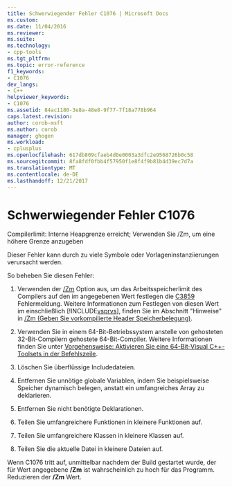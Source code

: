 ```yaml
---
title: Schwerwiegender Fehler C1076 | Microsoft Docs
ms.custom: 
ms.date: 11/04/2016
ms.reviewer: 
ms.suite: 
ms.technology:
- cpp-tools
ms.tgt_pltfrm: 
ms.topic: error-reference
f1_keywords:
- C1076
dev_langs:
- C++
helpviewer_keywords:
- C1076
ms.assetid: 84ac1180-3e8a-48e8-9f77-7f18a778b964
caps.latest.revision: 
author: corob-msft
ms.author: corob
manager: ghogen
ms.workload:
- cplusplus
ms.openlocfilehash: 617db809cfaeb4d0e0003a3dfc2e9568726b0c58
ms.sourcegitcommit: 8fa8fdf0fbb4f57950f1e8f4f9b81b4d39ec7d7a
ms.translationtype: MT
ms.contentlocale: de-DE
ms.lasthandoff: 12/21/2017
---
```

# <a name="fatal-error-c1076"></a>Schwerwiegender Fehler C1076
Compilerlimit: Interne Heapgrenze erreicht; Verwenden Sie /Zm, um eine höhere Grenze anzugeben  
  
 Dieser Fehler kann durch zu viele Symbole oder Vorlageninstanziierungen verursacht werden.  
  
 So beheben Sie diesen Fehler:  
  
1.  Verwenden der [/Zm](../../build/reference/zm-specify-precompiled-header-memory-allocation-limit.md) Option aus, um das Arbeitsspeicherlimit des Compilers auf den im angegebenen Wert festlegen die [C3859](../../error-messages/compiler-errors-2/compiler-error-c3859.md) Fehlermeldung. Weitere Informationen zum Festlegen von diesen Wert im einschließlich [!INCLUDE[vsprvs](../../assembler/masm/includes/vsprvs_md.md)], finden Sie im Abschnitt "Hinweise" in [/Zm (Geben Sie vorkompilierte Header Speicherbelegung)](../../build/reference/zm-specify-precompiled-header-memory-allocation-limit.md).  
  
2.  Verwenden Sie in einem 64-Bit-Betriebssystem anstelle von gehosteten 32-Bit-Compilern gehostete 64-Bit-Compiler. Weitere Informationen finden Sie unter [Vorgehensweise: Aktivieren Sie eine 64-Bit-Visual C++-Toolsets in der Befehlszeile](../../build/how-to-enable-a-64-bit-visual-cpp-toolset-on-the-command-line.md).  
  
3.  Löschen Sie überflüssige Includedateien.  
  
4.  Entfernen Sie unnötige globale Variablen, indem Sie beispielsweise Speicher dynamisch belegen, anstatt ein umfangreiches Array zu deklarieren.  
  
5.  Entfernen Sie nicht benötigte Deklarationen.  
  
6.  Teilen Sie umfangreichere Funktionen in kleinere Funktionen auf.  
  
7.  Teilen Sie umfangreichere Klassen in kleinere Klassen auf.  
  
8.  Teilen Sie die aktuelle Datei in kleinere Dateien auf.  
  
 Wenn C1076 tritt auf, unmittelbar nachdem der Build gestartet wurde, der für Wert angegebene **/Zm** ist wahrscheinlich zu hoch für das Programm. Reduzieren der **/Zm** Wert.